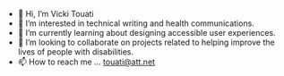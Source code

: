 - 👋 Hi, I’m Vicki Touati
- 👀 I’m interested in technical writing and health communications.
- 🌱 I’m currently learning about designing accessible user experiences.
- 💞️ I’m looking to collaborate on projects related to helping improve the lives of people with disabilities.
- 📫 How to reach me ... touati@att.net

